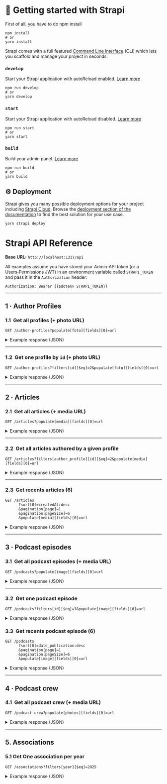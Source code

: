 # 🚀 Getting started with Strapi

First of all, you have to do npm install
```
npm install
# or
yarn install
```

Strapi comes with a full featured [Command Line Interface](https://docs.strapi.io/dev-docs/cli) (CLI) which lets you scaffold and manage your project in seconds.

### `develop`

Start your Strapi application with autoReload enabled. [Learn more](https://docs.strapi.io/dev-docs/cli#strapi-develop)

```
npm run develop
# or
yarn develop
```

### `start`

Start your Strapi application with autoReload disabled. [Learn more](https://docs.strapi.io/dev-docs/cli#strapi-start)

```
npm run start
# or
yarn start
```

### `build`

Build your admin panel. [Learn more](https://docs.strapi.io/dev-docs/cli#strapi-build)

```
npm run build
# or
yarn build
```

## ⚙️ Deployment

Strapi gives you many possible deployment options for your project including [Strapi Cloud](https://cloud.strapi.io). Browse the [deployment section of the documentation](https://docs.strapi.io/dev-docs/deployment) to find the best solution for your use case.

```
yarn strapi deploy
```

# Strapi API Reference

**Base URL:** `http://localhost:1337/api`

All examples assume you have stored your Admin‑API token (or a Users‑Permissions JWT) in an environment variable called `STRAPI_TOKEN` and pass it in the `Authorization` header:

```http
Authorization: Bearer {{$dotenv STRAPI_TOKEN}}
```

---

## 1 · Author Profiles

### 1.1  Get **all** profiles (+ photo URL)

```http
GET /author-profiles?populate[foto][fields][0]=url
```

<details>
<summary>Example response (JSON)</summary>

```json
{
  "data": [
    {
      "id": 2,
      "attributes": {
        "nombre": "Sebastian Huertas",
        "bio": "Example profile",
        "social_media": {
          "instagram": "https://www.instagram.com/xtsebas/"
        },
        "foto": {
          "data": {
            "id": 1,
            "attributes": {
              "url": "/uploads/sonic_567a1e1ae3.jpg"
            }
          }
        }
      }
    }
  ],
  "meta": {
    "pagination": { "total": 1, "page": 1, "pageSize": 25, "pageCount": 1 }
  }
}
```

</details>

---

### 1.2  Get **one** profile by `id` (+ photo URL)

```http
GET /author-profiles?filters[id][$eq]=2&populate[foto][fields][0]=url
```

<details>
<summary>Example response (JSON)</summary>

```json
{
  "data": [
    {
      "id": 2,
      "attributes": {
        "nombre": "Sebastian Huertas",
        "bio": "Example profile",
        "foto": {
          "data": {
            "attributes": {
              "url": "/uploads/sonic_567a1e1ae3.jpg"
            }
          }
        }
      }
    }
  ],
  "meta": { "pagination": { "total": 1 } }
}
```

</details>

---

## 2 · Articles

### 2.1  Get **all** articles (+ media URL)

```http
GET /articles?populate[media][fields][0]=url
```

<details>
<summary>Example response (JSON)</summary>

```json
{
  "data": [
    {
      "id": 2,
      "attributes": {
        "title": "Por que las focas son focas",
        "media": [
          {
            "id": 2,
            "attributes": {
              "url": "/uploads/1200px_Seehund11cele4_edit_a95fe9d5a8.jpg"
            }
          }
        ]
      }
    },
    {
      "id": 4,
      "attributes": {
        "title": "Por que explorer solo lo usamos para descargar otro navegador",
        "media": null
      }
    }
  ],
  "meta": { "pagination": { "total": 2 } }
}
```

</details>

---

### 2.2  Get **all** articles authored by a given profile

```http
GET /articles?filters[author_profile][id][$eq]=2&populate[media][fields][0]=url
```

<details>
<summary>Example response (JSON)</summary>

```json
{
  "data": [
    {
      "id": 2,
      "attributes": {
        "title": "Por que las focas son focas",
        "media": [
          {
            "attributes": {
              "url": "/uploads/1200px_Seehund11cele4_edit_a95fe9d5a8.jpg"
            }
          }
        ]
      }
    }
  ],
  "meta": { "pagination": { "total": 1 } }
}
```

</details>

---

### 2.3  Get **recents** articles (6)

```http
GET /articles
      ?sort[0]=createdAt:desc
      &pagination[page]=1
      &pagination[pageSize]=6
      &populate[media][fields][0]=url
```

<details>
<summary>Example response (JSON)</summary>

```json
{
  "data": [
    {
      "id": 6,
      "documentId": "gs2nxpkkemm8x20ig8z2ix0b",
      "title": "Focas embarazadas",
      "information": "Esto es de prueba",
      "createdAt": "2025-08-25T18:08:47.615Z",
      "updatedAt": "2025-08-25T18:08:47.615Z",
      "publishedAt": "2025-08-25T18:08:50.397Z",
      "locale": "en",
      "tags": null,
      "media": [
        {
          "id": 4,
          "documentId": "zbh59ufvidy20svn59gtbso1",
          "url": "/uploads/deskopt_c6531a27ea.jpg"
        }
      ]
    },
    {
      "id": 4,
      "documentId": "vdjxbvc3rm4latjwulz5opqm",
      "title": "Por que explorer solo lo usamos para descargar otro navegador",
      "information": "Internet Explorer (IE) terminó convertido en “el navegador para descargar navegadores” por la combinación de tres factores clave:\n\nEstancamiento tecnológico prolongado\nDespués de la versión 6 (2001), IE evolucionó muy lentamente. Mientras Firefox, Chrome y Opera incorporaban pestañas, motores JavaScript rápidos, extensiones y actualizaciones automáticas, IE seguía con un motor propietario (Trident) poco compatible con los nuevos estándares web. Resultado: muchas páginas modernas simplemente “no se veían bien” o funcionaban mejor en otros navegadores.\n\nSeguridad y confianza del usuario\nLas vulnerabilidades de IE se hicieron famosas: ActiveX, barras de herramientas invasivas y fallos críticos requerían parches constantes. La percepción de inseguridad empujó a la mayoría a instalar un navegador alternativo tan pronto como abrían Windows por primera vez, para navegar con menos riesgo y más privacidad.\n\nCambio de estrategia de Microsoft y el ecosistema web\nCon la llegada de Edge (Chromium) y el fin del soporte oficial de IE 11 (2022), Microsoft declaró obsoleto su propio navegador clásico. Los sitios corporativos heredados se quedaron con “modo IE” dentro de Edge, y el público general lo vio definitivamente como una herramienta de transición: se usa cinco minutos, se instala Chrome/Firefox/Brave, y nunca más se vuelve a abrir.\n\nEn conjunto, la falta de innovación, los problemas de seguridad y la propia decisión de Microsoft de jubilarlo convirtieron a Internet Explorer en un simple escalón inicial para obtener un navegador más rápido, seguro y compatible.",
      "createdAt": "2025-06-26T18:38:57.359Z",
      "updatedAt": "2025-06-26T18:38:57.359Z",
      "publishedAt": "2025-06-26T18:38:58.923Z",
      "locale": "en",
      "tags": null,
      "media": null
    },
    {
      "id": 2,
      "documentId": "p0zemt7wo0isc6r0hv3guuou",
      "title": "Por que las focas son focas ",
      "information": "Las focas son “focas” porque cumplen un conjunto de criterios biológicos y evolutivos que las sitúan dentro de la familia Phocidae (focas verdaderas) en el orden Carnivora. A grandes rasgos, esto se debe a tres factores esenciales:\n\nLínea evolutiva común\nTodas las focas verdaderas descienden de un antepasado terrestre parecido a una nutria que, hace unos 20-25 millones de años, regresó al mar. Esa rama evolutiva acumula adaptaciones específicas (aletas posteriores orientadas hacia atrás, ausencia de pabellones auriculares externos, patrón dental especializado) que las distingue de otros pinnípedos como lobos y leones marinos (familia Otariidae).\n\nConjunto de rasgos morfológicos únicos\n\nLocomoción: usan principalmente las aletas posteriores para impulsarse bajo el agua y se desplazan en tierra “reptando”, a diferencia de los otáridos, que rotan sus aletas delanteras para caminar.\n\nEstructura ósea: cráneo y sistema respiratorio diseñados para inmersiones profundas y prolongadas.\n\nCapa de grasa (grueso panículo adiposo): aislante térmico y reserva energética que permite habitar aguas frías.\n\nEcología y comportamiento compartidos\nComparten estrategias de caza (pesca submarina sigilosa), ciclos de muda y reproducción sobre hielo o playas aisladas, y un sistema de comunicación principalmente vocal bajo el agua. Estos patrones de vida refuerzan su identidad filogenética y mantienen la cohesión del grupo.\n\nEn suma, las focas son focas porque comparten una genealogía clara, un paquete consistente de características anatómico-fisiológicas y un nicho ecológico parecido; esa combinación las agrupa científicamente como un linaje diferenciado dentro de los mamíferos marinos.",
      "createdAt": "2025-06-26T18:37:25.779Z",
      "updatedAt": "2025-06-26T18:37:25.779Z",
      "publishedAt": "2025-06-26T18:37:27.769Z",
      "locale": "en",
      "tags": null,
      "media": [
        {
          "id": 2,
          "documentId": "v523h1ahq3mq01uawb12xbmx",
          "url": "/uploads/1200px_Seehund11cele4_edit_a95fe9d5a8.jpg"
        }
      ]
    }
  ],
  "meta": {
    "pagination": {
      "page": 1,
      "pageSize": 6,
      "pageCount": 1,
      "total": 3
    }
  }
}
```

</details>

---

## 3 · Podcast episodes

### 3.1  Get **all** podcast episodes (+ media URL)

```http
GET /podcasts?populate[image][fields][0]=url
```

<details>
<summary>Example response (JSON)</summary>

```json
{
  "data": [
    {
      "id": 1,
      "documentId": "hqbw0e8fpwdeiu4a5jcbur6x",
      "title": "Desarrollar videojuegos en Guatemala | EP 1 Dennis Aldana",
      "date_publication": "2024-09-19",
      "link": "https://www.youtube.com/watch?v=zlSbBsJYFGA",
      "createdAt": "2025-07-12T22:29:05.874Z",
      "updatedAt": "2025-07-12T22:29:05.874Z",
      "publishedAt": "2025-07-12T22:29:05.679Z",
      "locale": "en",
      "image": {
        "id": 3,
        "documentId": "m8ru6j4tdtd7qd2qmjtdjmsu",
        "url": "/uploads/Screenshot_2025_07_12_162816_0a9f9bf1c9.png"
      }
    }
  ],
  "meta": {
    "pagination": {
      "page": 1,
      "pageSize": 25,
      "pageCount": 1,
      "total": 1
    }
  }
}
```

</details>

---

### 3.2  Get **one** podcast episode 

```http
GET /podcasts?filters[id][$eq]=1&populate[image][fields][0]=url
```

<details>
<summary>Example response (JSON)</summary>

```json
{
  "data": [
    {
      "id": 1,
      "documentId": "hqbw0e8fpwdeiu4a5jcbur6x",
      "title": "Desarrollar videojuegos en Guatemala | EP 1 Dennis Aldana",
      "date_publication": "2024-09-19",
      "link": "https://www.youtube.com/watch?v=zlSbBsJYFGA",
      "createdAt": "2025-07-12T22:29:05.874Z",
      "updatedAt": "2025-07-12T22:29:05.874Z",
      "publishedAt": "2025-07-12T22:29:05.679Z",
      "locale": "en",
      "image": {
        "id": 3,
        "documentId": "m8ru6j4tdtd7qd2qmjtdjmsu",
        "url": "/uploads/Screenshot_2025_07_12_162816_0a9f9bf1c9.png"
      }
    }
  ],
  "meta": {
    "pagination": {
      "page": 1,
      "pageSize": 25,
      "pageCount": 1,
      "total": 1
    }
  }
}
```

---

</details>

### 3.3  Get **recents** podcast episode (6)

```http
GET /podcasts
      ?sort[0]=date_publication:desc
      &pagination[page]=1
      &pagination[pageSize]=6
      &populate[image][fields][0]=url
```

<details>
<summary>Example response (JSON)</summary>

```json
{
  "data": [
    {
      "id": 1,
      "documentId": "k528tp36miz745jt3jyy93xj",
      "title": "\nDesarrollar videojuegos en Guatemala | EP 1 Dennis Aldana",
      "date_publication": "2024-09-19",
      "link": "https://www.youtube.com/watch?v=zlSbBsJYFGA",
      "createdAt": "2025-08-28T00:36:45.157Z",
      "updatedAt": "2025-08-28T00:36:45.157Z",
      "publishedAt": "2025-08-28T00:36:44.967Z",
      "locale": "en",
      "image": {
        "id": 3,
        "documentId": "m8ru6j4tdtd7qd2qmjtdjmsu",
        "url": "/uploads/Screenshot_2025_07_12_162816_0a9f9bf1c9.png"
      }
    }
  ],
  "meta": {
    "pagination": {
      "page": 1,
      "pageSize": 6,
      "pageCount": 1,
      "total": 1
    }
  }
}
```

</details>

---

## 4 · Podcast crew

### 4.1  Get **all** podcast crew (+ media URL)

```http
GET /podcast-crew?populate[photos][fields][0]=url
```

<details>
<summary>Example response (JSON)</summary>

```json
{
  "data": {
    "id": 1,
    "documentId": "z9ts5zpjpsnskxax1fe17a48",
    "nombre": "enTERAte",
    "conductores": {
      "conductor_1": {
        "año": "4to",
        "nombre": "Sebastian Huertas"
      },
      "conductor_2": {
        "año": "4to",
        "nombre": "Sofia Garcia"
      }
    },
    "proposito": "Ser un podcast educativo y que ayude a los de nuevo ingreso o a mas gente a interesarse por Ciencias de la computacion",
    "createdAt": "2025-07-13T23:46:30.484Z",
    "updatedAt": "2025-07-13T23:56:38.622Z",
    "publishedAt": "2025-07-13T23:56:37.920Z",
    "locale": "en",
    "photos": [
      {
        "id": 2,
        "documentId": "v523h1ahq3mq01uawb12xbmx",
        "url": "/uploads/1200px_Seehund11cele4_edit_a95fe9d5a8.jpg"
      },
      {
        "id": 1,
        "documentId": "s6ryiy7s19b6ypojrf4hxcw5",
        "url": "/uploads/sonic_567a1e1ae3.jpg"
      }
    ]
  },
  "meta": {}
}
```

</details>

---


## 5. Associations
### 5.1 Get One association per year
```http
GET /associations?filters[year][$eq]=2025
```

<details>
<summary>Example response (JSON)</summary>

```json
{
  "data": [
    {
      "id": 2,
      "documentId": "y0wo14ws3weh4zpcx89l9yv7",
      "createdAt": "2025-08-28T00:07:16.324Z",
      "updatedAt": "2025-08-28T00:07:16.324Z",
      "publishedAt": "2025-08-28T00:07:16.223Z",
      "locale": "en",
      "description": "somos la asociacion de 2025",
      "members": {
        "Vocal": "Angela",
        "Presidente": "Gerardo Pineda"
      },
      "year": "2025"
    }
  ],
  "meta": {
    "pagination": {
      "page": 1,
      "pageSize": 25,
      "pageCount": 1,
      "total": 1
    }
  }
}
```

## 📚 Learn more

- [Resource center](https://strapi.io/resource-center) - Strapi resource center.
- [Strapi documentation](https://docs.strapi.io) - Official Strapi documentation.
- [Strapi tutorials](https://strapi.io/tutorials) - List of tutorials made by the core team and the community.
- [Strapi blog](https://strapi.io/blog) - Official Strapi blog containing articles made by the Strapi team and the community.
- [Changelog](https://strapi.io/changelog) - Find out about the Strapi product updates, new features and general improvements.

Feel free to check out the [Strapi GitHub repository](https://github.com/strapi/strapi). Your feedback and contributions are welcome!

## ✨ Community

- [Discord](https://discord.strapi.io) - Come chat with the Strapi community including the core team.
- [Forum](https://forum.strapi.io/) - Place to discuss, ask questions and find answers, show your Strapi project and get feedback or just talk with other Community members.
- [Awesome Strapi](https://github.com/strapi/awesome-strapi) - A curated list of awesome things related to Strapi.

---

<sub>🤫 Psst! [Strapi is hiring](https://strapi.io/careers).</sub>

